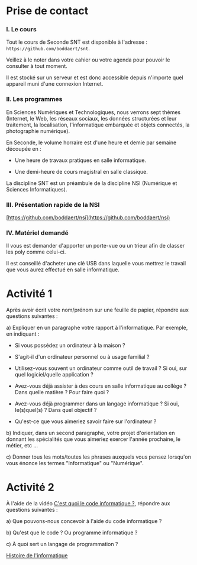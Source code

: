 # Prise de contact

### I. Le cours

Tout le cours de Seconde SNT est disponible à l'adresse : `https://github.com/boddaert/snt`.

Veillez à le noter dans votre cahier ou votre agenda pour pouvoir le consulter à tout moment.

Il est stocké sur un serveur et est donc accessible depuis n'importe quel appareil muni d'une connexion Internet.

### II. Les programmes

En Sciences Numériques et Technologiques, nous verrons sept thèmes (Internet, le Web, les réseaux sociaux, les données structurées et leur traitement, la localisation, l'informatique embarquée et objets connectés, la photographie numérique).

En Seconde, le volume horraire est d'une heure et demie par semaine découpée en :

- Une heure de travaux pratiques en salle informatique.

- Une demi-heure de cours magistral en salle classique.

La discipline SNT est un préambule de la discipline NSI (Numérique et Sciences Informatiques).

### III. Présentation rapide de la NSI

[https://github.com/boddaert/nsi](https://github.com/boddaert/nsi)

### IV. Matériel demandé

Il vous est demander d'apporter un porte-vue ou un trieur afin de classer les poly comme celui-ci.

Il est conseillé d'acheter une clé USB dans laquelle vous mettrez le travail que vous aurez effectué en salle informatique.

# Activité 1

Après avoir écrit votre nom/prénom sur une feuille de papier, répondre aux questions suivantes :

a) Expliquer en un paragraphe votre rapport à l'informatique. Par exemple, en indiquant :

- Si vous possédez un ordinateur à la maison ? 

-  S'agit-il d'un ordinateur personnel ou à usage familial ? 

- Utilisez-vous souvent un ordinateur comme outil de travail ? Si oui, sur quel logiciel/quelle application ?

- Avez-vous déjà assister à des cours en salle informatique au collège ? Dans quelle matière ? Pour faire quoi ?

- Avez-vous déjà programmer dans un langage informatique ? Si oui, le(s)quel(s) ? Dans quel objectif ?

- Qu'est-ce que vous aimeriez savoir faire sur l'ordinateur ?

b) Indiquer, dans un second paragraphe, votre projet d'orientation en donnant les spécialités que vous aimeriez exercer l'année prochaine, le métier, etc ...

c) Donner tous les mots/toutes les phrases auxquels vous pensez lorsqu'on vous énonce les termes "Informatique" ou "Numérique".

# Activité 2

À l'aide de la vidéo [C'est quoi le code informatique ?](https://www.youtube.com/watch?v=2UqIJlVQE7o), répondre aux questions suivantes :

a) Que pouvons-nous concevoir à l'aide du code informatique ?

b) Qu'est que le code ? Ou programme informatique ?

c) À quoi sert un langage de programmation ?

[Histoire de l'informatique](https://www.youtube.com/watch?v=B1QD9FgCOrc)